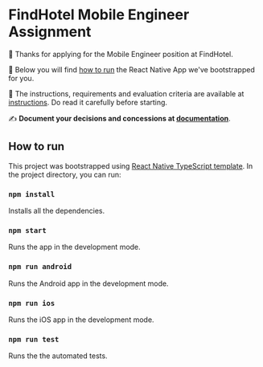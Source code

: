 # FindHotel Mobile Engineer Assignment

🎉 Thanks for applying for the Mobile Engineer position at FindHotel.

🚀 Below you will find [how to run](#how-to-run) the React Native App we've bootstrapped for you.

📝 The instructions, requirements and evaluation criteria are available at [instructions](INSTRUCTIONS.md). Do read it carefully before starting.

✍️ **Document your decisions and concessions at [documentation](DOCUMENTATION.md)**.

## How to run

This project was bootstrapped using [React Native TypeScript template](https://reactnative.dev/docs/typescript). In the project directory, you can run:

### `npm install`

Installs all the dependencies.

### `npm start`

Runs the app in the development mode.

### `npm run android`

Runs the Android app in the development mode.

### `npm run ios`

Runs the iOS app in the development mode.

### `npm run test`

Runs the the automated tests.
